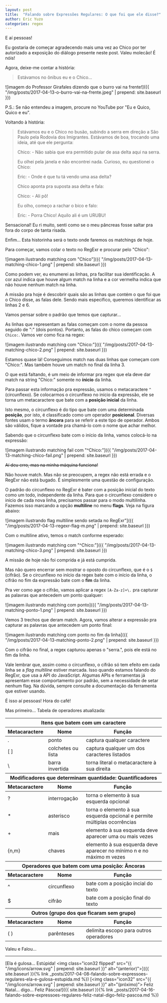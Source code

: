 ```yaml
---
layout: post
title:  "Falando sobre Expressões Regulares: O que foi que ele disse?"
author: Eric Yuzo
categories: regex
---
```

E aí pessoas!

Eu gostaria de começar agradecendo mais uma vez ao Chico por ter autorizado a exposição do diálogo presente neste post. Valeu molecão! É nóis!

Agora, deixe-me contar a história:

> Estávamos no ônibus eu e o Chico...

![imagem do Professor Girafales dizendo que o burro vai na frente!]({{ "/img/posts/2017-04-13-o-burro-vai-na-frente.jpeg" | prepend: site.baseurl }})

P.S.: Se não entendeu a imagem, procure no YouTube por "Eu e Quico, Quico e eu".

Voltando à história:

> Estávamos eu e o Chico no busão, subindo a serra em direção a São Paulo pela Rodovia dos Imigrantes. Estávamos de boa, trocando uma ideia, até que ele pergunta:
>
> Chico: - Não sabia que era permitido pular de asa delta aqui na serra.
>
> Eu olhei pela janela e não encontrei nada. Curioso, eu questionei o Chico:
>
> Eric: - Onde é que tu tá vendo uma asa delta?
>
> Chico aponta pra suposta asa delta e fala:
>
> Chico: - Ali pô!
>
> Eu olho, começo a rachar o bico e falo:
>
> Eric: - Porra Chico! Aquilo ali é um URUBU!

Sensacional! Eu ri muito, senti como se o meu pâncreas fosse saltar pra fora do corpo de tanta risada.

Enfim... Esta historinha será o texto onde faremos os matchings de hoje.

Para começar, vamos colar o texto no RegExr e procurar pelo "Chico":

![imagem ilustrando matching com "Chico"]({{ "/img/posts/2017-04-13-matching-chico-1.png" | prepend: site.baseurl }})

Como podem ver, eu enumerei as linhas, pra facilitar sua identificação. A cor azul indica que houve algum match na linha e a cor vermelha indica que não houve nenhum match na linha.

A missão pra hoje é descobrir quais são as linhas que contém o que foi que o Chico disse, as falas dele. Sendo mais específico, queremos identificar as linhas 2 e 6.

Vamos pensar sobre o padrão que temos que capturar...

As linhas que representam as falas começam com o nome da pessoa seguido de ":" (dois pontos). Portanto, as falas do chico começam com `Chico:`. Vamos ver como fica na regex:

![imagem ilustrando matching com "Chico:"]({{ "/img/posts/2017-04-13-matching-chico-2.png" | prepend: site.baseurl }})

Estamos quase lá! Conseguimos match nas duas linhas que começam com "Chico:". Mas também houve um match no final da linha 3.

O que está faltando, é um meio de informar pra regex que ela deve dar match na string "Chico:" somente no **ínicio** da linha.

Para passar esta informação pra expressão, usamos o metacaractere `^` (circunflexo). Se colocarmos o circunflexo no início da expressão, ele se torna um metacaractere que bate com a **posição inicial** da linha.

Isto mesmo, o circunflexo é do tipo que bate com uma determinada **posição**, por isto, é classificado como um operador **posicional**. Diversas fontes usam o termo **âncora** para se referir a este tipo de operador. Ambos são válidos, fique a vontade pra chamá-lo com o nome que achar melhor.

Sabendo que o circunflexo bate com o início da linha, vamos colocá-lo na expressão:

![imagem ilustrando matching fail com "^Chico:"]({{ "/img/posts/2017-04-13-matching-chico-fail.png" | prepend: site.baseurl }})

~~Aí deu erro, mas na minha máquina funciona!~~

Não houve match. Mas não se preocupem, a regex não está errada e o RegExr não está bugado. É simplesmente uma questão de configuração.

O padrão do circunflexo no RegExr é bater com a posição inicial do texto como um todo, independente da linha. Para que o circunflexo considere o início de cada nova linha, precisamos passar para o modo multilinha. Fazemos isso marcando a opção **multiline** no menu **flags**. Veja na figura abaixo:

![imagem ilustrando flag multiline sendo setada no RegExr"]({{ "/img/posts/2017-04-13-regexr-flag-m.png" | prepend: site.baseurl }})

Com o multiline ativo, temos o match conforme esperado:

![imagem ilustrando matching com "^Chico:"]({{ "/img/posts/2017-04-13-matching-chico-3.png" | prepend: site.baseurl }})

A missão de hoje não foi comprida e já está cumprida.

Mas não quero encerrar sem mostrar o oposto do circunflexo, que é o `$` (cifrão). Se o circunflexo no início da regex bate com o início da linha, o cifrão no fim da expressão bate com o **fim** da linha.

Pra ver como age o cifrão, vamos aplicar a regex `[A-Za-z]+\.` pra capturar as palavras que antecedem um ponto qualquer:

![imagem ilustrando matching com ponto]({{ "/img/posts/2017-04-13-matching-ponto-1.png" | prepend: site.baseurl }})

Vemos 3 trechos que deram match. Agora, vamos alterar a expressão pra capturar as palavras que antecedem um ponto final:

![imagem ilustrando matching com ponto no fim da linha]({{ "/img/posts/2017-04-13-matching-ponto-2.png" | prepend: site.baseurl }})

Com o cifrão no final, a regex capturou apenas o "serra.", pois ele está no fim da linha.

Vale lembrar que, assim como o circunflexo, o cifrão só tem efeito em cada linha se a _flag multiline_ estiver marcada. Isso quando estamos falando do RegExr, que usa a API do JavaScript. Algumas APIs e ferramentas já apresentam esse comportamento por padrão, sem a necessidade de setar nenhum flag. Na dúvida, sempre consulte a documentação da ferramenta que estiver usando.

É isso aí pessoas! Hora do café!

Mas primeiro... Tabela de operadores atualizada:

<table class="table">
  <thead>
    <tr>
      <th colspan="3">Itens que batem com um caractere</th>
    </tr>
    <tr>
      <th>Metacaractere</th><th>Nome</th><th>Função</th>
    </tr>
  </thead>
  <tbody>
    <tr>
      <td>.</td><td>ponto</td><td>captura qualquer caractere</td>
    </tr>
    <tr>
      <td>[ ]</td><td>colchetes ou lista</td><td>captura qualquer um dos caracteres listados</td>
    </tr>
    <tr>
      <td>\</td><td>barra invertida</td><td>torna literal o metacaractere à sua direita</td>
    </tr>
  </tbody>
  <thead>
    <tr>
      <th colspan="3">Modificadores que determinam quantidade: Quantificadores</th>
    </tr>
    <tr>
      <th>Metacaractere</th><th>Nome</th><th>Função</th>
    </tr>
  </thead>
  <tbody>
    <tr>
      <td>?</td><td>interrogação</td><td>torna o elemento à sua esquerda opcional</td>
    </tr>
    <tr>
      <td>*</td><td>asterisco</td><td>torna o elemento à sua esquerda opcional e permite múltiplas ocorrências</td>
    </tr>
    <tr>
      <td>+</td><td>mais</td><td>elemento à sua esquerda deve aparecer uma ou mais vezes</td>
    </tr>
    <tr>
      <td>{n,m}</td><td>chaves</td><td>elemento à sua esquerda deve aparecer no mínimo n e no máximo m vezes</td>
    </tr>
  </tbody>
  <thead>
    <tr>
      <th colspan="3">Operadores que batem com uma posição: Âncoras</th>
    </tr>
    <tr>
      <th>Metacaractere</th><th>Nome</th><th>Função</th>
    </tr>
  </thead>
  <tbody>
    <tr>
      <td>^</td><td>circunflexo</td><td>bate com a posição incial do texto</td>
    </tr>
    <tr>
      <td>$</td><td>cifrão</td><td>bate com a posição final do texto</td>
    </tr>
  </tbody>
  <thead>
    <tr>
      <th colspan="3">Outros (grupo dos que ficaram sem grupo)</th>
    </tr>
    <tr>
      <th>Metacaractere</th><th>Nome</th><th>Função</th>
    </tr>
  </thead>
  <tbody>
    <tr>
      <td>( )</td><td>parênteses</td><td>delimita escopo para outros operadores</td>
    </tr>
  </tbody>
</table>

Valeu e Falou...

---

<span class="previous-post">[Ela é gulosa... Estúpida! <img class="icon32 flipped" src="{{ "/img/icons/arrow.svg" | prepend: site.baseurl }}" alt="(anterior)">]({{ site.baseurl }}{% link _posts/2017-04-08-falando-sobre-expressoes-regulares-ela-e-gulosa-estupida.md %})</span> <span class="next-post">[<img class="icon32" src="{{ "/img/icons/arrow.svg" | prepend: site.baseurl }}" alt="(próximo)"> Feliz Natal... digo... Feliz Páscoa!]({{ site.baseurl }}{% link _posts/2017-04-16-falando-sobre-expressoes-regulares-feliz-natal-digo-feliz-pascoa.md %})</span>
